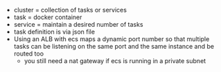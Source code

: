 - cluster = collection of tasks or services
- task = docker container
- service = maintain a desired number of tasks
- task definition is via json file
- Using an ALB with ecs maps a dynamic port number so that multiple tasks can be listening on the same port and the same instance and be routed too
  - you still need a nat gateway if ecs is running in a private subnet